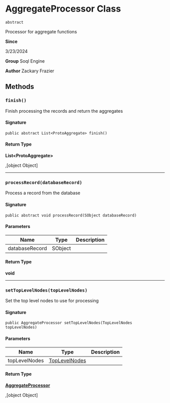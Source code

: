 # AggregateProcessor Class
`abstract`

Processor for aggregate functions

**Since** 

3/23/2024

**Group** Soql Engine

**Author** Zackary Frazier

## Methods
### `finish()`

Finish processing the records and return the aggregates

#### Signature
```apex
public abstract List<ProtoAggregate> finish()
```

#### Return Type
**List&lt;ProtoAggregate&gt;**

,[object Object]

---

### `processRecord(databaseRecord)`

Process a record from the database

#### Signature
```apex
public abstract void processRecord(SObject databaseRecord)
```

#### Parameters
| Name | Type | Description |
|------|------|-------------|
| databaseRecord | SObject |  |

#### Return Type
**void**

---

### `setTopLevelNodes(topLevelNodes)`

Set the top level nodes to use for processing

#### Signature
```apex
public AggregateProcessor setTopLevelNodes(TopLevelNodes topLevelNodes)
```

#### Parameters
| Name | Type | Description |
|------|------|-------------|
| topLevelNodes | [TopLevelNodes](TopLevelNodes.md) |  |

#### Return Type
**[AggregateProcessor](AggregateProcessor.md)**

,[object Object]